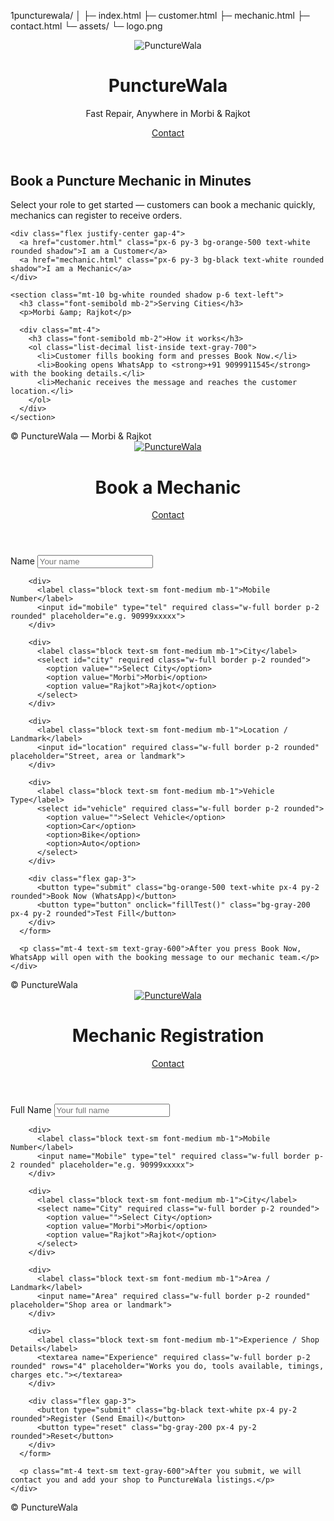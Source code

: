 1puncturewala/
│
├─ index.html
├─ customer.html
├─ mechanic.html
├─ contact.html
└─ assets/
   └─ logo.png
   <!DOCTYPE html>
<html lang="en">
<head>
  <meta charset="utf-8" />
  <meta name="viewport" content="width=device-width,initial-scale=1" />
  <title>PunctureWala - Fast Repair, Anywhere in Morbi & Rajkot</title>
  <link href="https://cdn.jsdelivr.net/npm/tailwindcss@2.2.19/dist/tailwind.min.css" rel="stylesheet">
</head>
<body class="bg-gray-50 text-gray-800">
  <!-- Header -->
  <header class="bg-white shadow-md">
    <div class="max-w-4xl mx-auto px-4 py-4 flex items-center">
      <img src="assets/logo.png" alt="PunctureWala" class="h-12 w-auto mr-3" />
      <div>
        <h1 class="text-2xl font-bold text-orange-600">PunctureWala</h1>
        <p class="text-sm text-gray-600">Fast Repair, Anywhere in Morbi & Rajkot</p>
      </div>
      <div class="ml-auto text-right">
        <a href="contact.html" class="text-sm text-gray-600 hover:text-orange-600">Contact</a>
      </div>
    </div>
  </header>

  <!-- Hero -->
  <main class="max-w-4xl mx-auto px-4 py-12 text-center">
    <h2 class="text-3xl font-semibold mb-4">Book a Puncture Mechanic in Minutes</h2>
    <p class="text-gray-600 mb-6">Select your role to get started — customers can book a mechanic quickly, mechanics can register to receive orders.</p>

    <div class="flex justify-center gap-4">
      <a href="customer.html" class="px-6 py-3 bg-orange-500 text-white rounded shadow">I am a Customer</a>
      <a href="mechanic.html" class="px-6 py-3 bg-black text-white rounded shadow">I am a Mechanic</a>
    </div>

    <section class="mt-10 bg-white rounded shadow p-6 text-left">
      <h3 class="font-semibold mb-2">Serving Cities</h3>
      <p>Morbi &amp; Rajkot</p>

      <div class="mt-4">
        <h3 class="font-semibold mb-2">How it works</h3>
        <ol class="list-decimal list-inside text-gray-700">
          <li>Customer fills booking form and presses Book Now.</li>
          <li>Booking opens WhatsApp to <strong>+91 9099911545</strong> with the booking details.</li>
          <li>Mechanic receives the message and reaches the customer location.</li>
        </ol>
      </div>
    </section>
  </main>

  <footer class="text-center py-6 text-gray-600">
    © <span id="year"></span> PunctureWala — Morbi & Rajkot
  </footer>

  <script>document.getElementById('year').innerText = new Date().getFullYear();</script>
</body>
</html>
<!DOCTYPE html>
<html lang="en">
<head>
  <meta charset="utf-8" />
  <meta name="viewport" content="width=device-width,initial-scale=1" />
  <title>Book Mechanic - PunctureWala</title>
  <link href="https://cdn.jsdelivr.net/npm/tailwindcss@2.2.19/dist/tailwind.min.css" rel="stylesheet">
</head>
<body class="bg-gray-50 text-gray-800">
  <header class="bg-white shadow">
    <div class="max-w-3xl mx-auto px-4 py-3 flex items-center">
      <a href="index.html"><img src="assets/logo.png" alt="PunctureWala" class="h-10 mr-3"></a>
      <h1 class="text-xl font-bold text-orange-600">Book a Mechanic</h1>
      <a href="contact.html" class="ml-auto text-sm text-gray-600">Contact</a>
    </div>
  </header>

  <main class="max-w-3xl mx-auto px-4 py-10">
    <div class="bg-white p-6 rounded shadow">
      <form id="bookingForm" onsubmit="submitBooking(event)" class="space-y-3">
        <div>
          <label class="block text-sm font-medium mb-1">Name</label>
          <input id="name" required class="w-full border p-2 rounded" placeholder="Your name">
        </div>

        <div>
          <label class="block text-sm font-medium mb-1">Mobile Number</label>
          <input id="mobile" type="tel" required class="w-full border p-2 rounded" placeholder="e.g. 90999xxxxx">
        </div>

        <div>
          <label class="block text-sm font-medium mb-1">City</label>
          <select id="city" required class="w-full border p-2 rounded">
            <option value="">Select City</option>
            <option value="Morbi">Morbi</option>
            <option value="Rajkot">Rajkot</option>
          </select>
        </div>

        <div>
          <label class="block text-sm font-medium mb-1">Location / Landmark</label>
          <input id="location" required class="w-full border p-2 rounded" placeholder="Street, area or landmark">
        </div>

        <div>
          <label class="block text-sm font-medium mb-1">Vehicle Type</label>
          <select id="vehicle" required class="w-full border p-2 rounded">
            <option value="">Select Vehicle</option>
            <option>Car</option>
            <option>Bike</option>
            <option>Auto</option>
          </select>
        </div>

        <div class="flex gap-3">
          <button type="submit" class="bg-orange-500 text-white px-4 py-2 rounded">Book Now (WhatsApp)</button>
          <button type="button" onclick="fillTest()" class="bg-gray-200 px-4 py-2 rounded">Test Fill</button>
        </div>
      </form>

      <p class="mt-4 text-sm text-gray-600">After you press Book Now, WhatsApp will open with the booking message to our mechanic team.</p>
    </div>
  </main>

  <footer class="text-center py-6 text-gray-600">© <span id="yr"></span> PunctureWala</footer>

  <script>
    document.getElementById('yr').innerText = new Date().getFullYear();

    function submitBooking(e){
      e.preventDefault();
      const name = encodeURIComponent(document.getElementById('name').value.trim());
      const mobile = encodeURIComponent(document.getElementById('mobile').value.trim());
      const city = encodeURIComponent(document.getElementById('city').value);
      const location = encodeURIComponent(document.getElementById('location').value.trim());
      const vehicle = encodeURIComponent(document.getElementById('vehicle').value);

      const msg = `New Booking Request:%0AName: ${name}%0AMobile: ${mobile}%0ACity: ${city}%0ALocation: ${location}%0AVehicle: ${vehicle}`;
      const wa = '919099911545';
      window.open(`https://wa.me/${wa}?text=${msg}`, '_blank');
    }

    function fillTest(){
      document.getElementById('name').value = 'Test User';
      document.getElementById('mobile').value = '9099911545';
      document.getElementById('city').value = 'Morbi';
      document.getElementById('location').value = 'Near Bus Stand';
      document.getElementById('vehicle').value = 'Bike';
    }
  </script>
</body>
</html>
<!DOCTYPE html>
<html lang="en">
<head>
  <meta charset="utf-8" />
  <meta name="viewport" content="width=device-width,initial-scale=1" />
  <title>Register as Mechanic - PunctureWala</title>
  <link href="https://cdn.jsdelivr.net/npm/tailwindcss@2.2.19/dist/tailwind.min.css" rel="stylesheet">
</head>
<body class="bg-gray-50 text-gray-800">
  <header class="bg-white shadow">
    <div class="max-w-3xl mx-auto px-4 py-3 flex items-center">
      <a href="index.html"><img src="assets/logo.png" alt="PunctureWala" class="h-10 mr-3"></a>
      <h1 class="text-xl font-bold text-black">Mechanic Registration</h1>
      <a href="contact.html" class="ml-auto text-sm text-gray-600">Contact</a>
    </div>
  </header>

  <main class="max-w-3xl mx-auto px-4 py-10">
    <div class="bg-white p-6 rounded shadow">
      <form action="mailto:saurabhrathod454@gmail.com" method="POST" enctype="text/plain" class="space-y-3">
        <div>
          <label class="block text-sm font-medium mb-1">Full Name</label>
          <input name="Name" required class="w-full border p-2 rounded" placeholder="Your full name">
        </div>

        <div>
          <label class="block text-sm font-medium mb-1">Mobile Number</label>
          <input name="Mobile" type="tel" required class="w-full border p-2 rounded" placeholder="e.g. 90999xxxxx">
        </div>

        <div>
          <label class="block text-sm font-medium mb-1">City</label>
          <select name="City" required class="w-full border p-2 rounded">
            <option value="">Select City</option>
            <option value="Morbi">Morbi</option>
            <option value="Rajkot">Rajkot</option>
          </select>
        </div>

        <div>
          <label class="block text-sm font-medium mb-1">Area / Landmark</label>
          <input name="Area" required class="w-full border p-2 rounded" placeholder="Shop area or landmark">
        </div>

        <div>
          <label class="block text-sm font-medium mb-1">Experience / Shop Details</label>
          <textarea name="Experience" required class="w-full border p-2 rounded" rows="4" placeholder="Works you do, tools available, timings, charges etc."></textarea>
        </div>

        <div class="flex gap-3">
          <button type="submit" class="bg-black text-white px-4 py-2 rounded">Register (Send Email)</button>
          <button type="reset" class="bg-gray-200 px-4 py-2 rounded">Reset</button>
        </div>
      </form>

      <p class="mt-4 text-sm text-gray-600">After you submit, we will contact you and add your shop to PunctureWala listings.</p>
    </div>
  </main>

  <footer class="text-center py-6 text-gray-600">© <span id="yrm"></span> PunctureWala</footer>
  <script>document.getElementById('yrm').innerText = new Date().getFullYear();</script>
</body>
</html>
